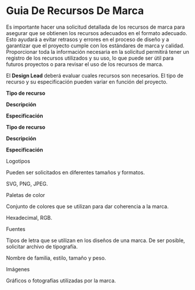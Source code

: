 # Guia De Recursos De Marca

Es importante hacer una solicitud detallada de los recursos de marca para asegurar que se obtienen los recursos adecuados en el formato adecuado. Esto ayudará a evitar retrasos y errores en el proceso de diseño y a garantizar que el proyecto cumple con los estándares de marca y calidad. Proporcionar toda la información necesaria en la solicitud permitirá tener un registro de los recursos utilizados y su uso, lo que puede ser útil para futuros proyectos o para revisar el uso de los recursos de marca.

El **Design Lead** deberá evaluar cuales recursos son necesarios. El tipo de recurso y su especificación pueden variar en función del proyecto.

**Tipo de recurso**

**Descripción**

**Especificación**

**Tipo de recurso**

**Descripción**

**Especificación**

Logotipos

Pueden ser solicitados en diferentes tamaños y formatos.

SVG, PNG, JPEG.

Paletas de color

Conjunto de colores que se utilizan para dar coherencia a la marca.

Hexadecimal, RGB.

Fuentes

Tipos de letra que se utilizan en los diseños de una marca. De ser posible, solicitar archivo de tipografía.

Nombre de familia, estilo, tamaño y peso.

Imágenes

Gráficos o fotografías utilizadas por la marca.

